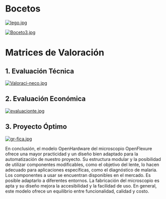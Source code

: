 # Bocetos

[![lego.jpg](https://i.postimg.cc/HkNHWPZL/lego.jpg)](https://postimg.cc/nXqN0Tt8)

[![Boceto3.jpg](https://i.postimg.cc/Kzs213j2/Boceto3.jpg)](https://postimg.cc/nj755zqR)

# Matrices de Valoración
## 1. Evaluación Técnica
[![Valoraci-neco.jpg](https://i.postimg.cc/9MNDcMj4/Valoraci-neco.jpg)](https://postimg.cc/YGYr3t0k)
## 2. Evaluación Económica
[![evaluacionte.jpg](https://i.postimg.cc/PfpbVLZv/evaluacionte.jpg)](https://postimg.cc/14SNf3vy)
## 3. Proyecto Óptimo
[![gr-fica.jpg](https://i.postimg.cc/zGyZQFzY/gr-fica.jpg)](https://postimg.cc/mPW5zM1m)

En conclusión, el modelo OpenHardware del microscopio OpenFlexure ofrece una mayor practicidad y un diseño bien adaptado para la automatización de nuestro proyecto. Su estructura modular y la posibilidad de utilizar componentes modificables, como el objetivo del lente, lo hacen adecuado para aplicaciones específicas, como el diagnóstico de malaria. Los componentes a usar se encuentran disponibles en el mercado. Es posible adaptarlo a diferentes entornos. La fabricación del microscopio es apta y su diseño mejora la accesibilidad y la facilidad de uso. En general, este modelo ofrece un equilibrio entre funcionalidad, calidad y costo.
